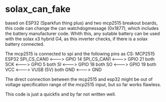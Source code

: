 # solax_can_fake

based on ESP32 (Sparkfun thing plus) and two mcp2515 breakout boards, this code can change the can watchdogmessage (0x1877), which includes the battery manufacturer code.
Whith this, any sutable battery can be used with the solax x3 hybrid G4, as this inverter checks, if there is a solax battery connected.

The mcp2515 is connected to spi and the following pins as CS:
MCP2515            ESP32
SPI_CS_CAN0 <---> GPIO 14
SPI_CS_CAN1 <---> GPIO 21
both SCK    <---> GPIO 5
both SI     <---> GPIO 18
both SO     <---> GPIO 19
both VCC    <---> VUSB (5V)
both GND    <---> GND


The direct connection between the mcp2515 and esp32 might be out of voltage specification range of the mcp2515 input, but so far works flawless.

This code is just a quickfix and by far not written well.

